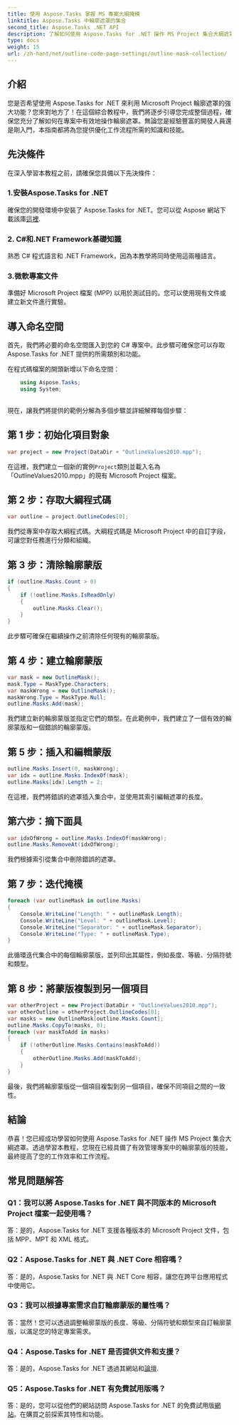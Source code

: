 ```yaml
---
title: 使用 Aspose.Tasks 掌握 MS 專案大綱掩模
linktitle: Aspose.Tasks 中輪廓遮罩的集合
second_title: Aspose.Tasks .NET API
description: 了解如何使用 Aspose.Tasks for .NET 操作 MS Project 集合大綱遮罩。透過這個綜合教程提高工作效率。
type: docs
weight: 15
url: /zh-hant/net/outline-code-page-settings/outline-mask-collection/
---
```

## 介紹
您是否希望使用 Aspose.Tasks for .NET 來利用 Microsoft Project 輪廓遮罩的強大功能？您來對地方了！在這個綜合教程中，我們將逐步引導您完成整個過程，確保您充分了解如何在專案中有效地操作輪廓遮罩。無論您是經驗豐富的開發人員還是剛入門，本指南都將為您提供優化工作流程所需的知識和技能。
## 先決條件
在深入學習本教程之前，請確保您具備以下先決條件：
### 1.安裝Aspose.Tasks for .NET
確保您的開發環境中安裝了 Aspose.Tasks for .NET。您可以從 Aspose 網站下載該庫[這裡](https://releases.aspose.com/tasks/net/).
### 2. C#和.NET Framework基礎知識
熟悉 C# 程式語言和 .NET Framework，因為本教學將同時使用這兩種語言。
### 3.微軟專案文件
準備好 Microsoft Project 檔案 (MPP) 以用於測試目的。您可以使用現有文件或建立新文件進行實驗。
## 導入命名空間
首先，我們將必要的命名空間匯入到您的 C# 專案中。此步驟可確保您可以存取 Aspose.Tasks for .NET 提供的所需類別和功能。

在程式碼檔案的開頭新增以下命名空間：
```csharp
    using Aspose.Tasks;
    using System;
    
```
現在，讓我們將提供的範例分解為多個步驟並詳細解釋每個步驟：
## 第 1 步：初始化項目對象
```csharp
var project = new Project(DataDir + "OutlineValues2010.mpp");
```
在這裡，我們建立一個新的實例`Project`類別並載入名為「OutlineValues2010.mpp」的現有 Microsoft Project 檔案。
## 第 2 步：存取大綱程式碼
```csharp
var outline = project.OutlineCodes[0];
```
我們從專案中存取大綱程式碼。大綱程式碼是 Microsoft Project 中的自訂字段，可讓您對任務進行分類和組織。
## 第 3 步：清除輪廓蒙版
```csharp
if (outline.Masks.Count > 0)
{
    if (!outline.Masks.IsReadOnly)
    {
        outline.Masks.Clear();
    }
}
```
此步驟可確保在繼續操作之前清除任何現有的輪廓蒙版。
## 第 4 步：建立輪廓蒙版
```csharp
var mask = new OutlineMask();
mask.Type = MaskType.Characters;
var maskWrong = new OutlineMask();
maskWrong.Type = MaskType.Null;
outline.Masks.Add(mask);
```
我們建立新的輪廓蒙版並指定它們的類型。在此範例中，我們建立了一個有效的輪廓蒙版和一個錯誤的輪廓蒙版。
## 第 5 步：插入和編輯蒙版
```csharp
outline.Masks.Insert(0, maskWrong);
var idx = outline.Masks.IndexOf(mask);
outline.Masks[idx].Length = 2;
```
在這裡，我們將錯誤的遮罩插入集合中，並使用其索引編輯遮罩的長度。
## 第六步：摘下面具
```csharp
var idxOfWrong = outline.Masks.IndexOf(maskWrong);
outline.Masks.RemoveAt(idxOfWrong);
```
我們根據索引從集合中刪除錯誤的遮罩。
## 第 7 步：迭代掩模
```csharp
foreach (var outlineMask in outline.Masks)
{
    Console.WriteLine("Length: " + outlineMask.Length);
    Console.WriteLine("Level: " + outlineMask.Level);
    Console.WriteLine("Separator: " + outlineMask.Separator);
    Console.WriteLine("Type: " + outlineMask.Type);
}
```
此循環迭代集合中的每個輪廓蒙版，並列印出其屬性，例如長度、等級、分隔符號和類型。
## 第 8 步：將蒙版複製到另一個項目
```csharp
var otherProject = new Project(DataDir + "OutlineValues2010.mpp");
var otherOutline = otherProject.OutlineCodes[0];
var masks = new OutlineMask[outline.Masks.Count];
outline.Masks.CopyTo(masks, 0);
foreach (var maskToAdd in masks)
{
    if (!otherOutline.Masks.Contains(maskToAdd))
    {
        otherOutline.Masks.Add(maskToAdd);
    }
}
```
最後，我們將輪廓蒙版從一個項目複製到另一個項目，確保不同項目之間的一致性。
## 結論
恭喜！您已經成功學習如何使用 Aspose.Tasks for .NET 操作 MS Project 集合大綱遮罩。透過學習本教程，您現在已經具備了有效管理專案中的輪廓蒙版的技能，最終提高了您的工作效率和工作流程。
## 常見問題解答
### Q1：我可以將 Aspose.Tasks for .NET 與不同版本的 Microsoft Project 檔案一起使用嗎？
答：是的，Aspose.Tasks for .NET 支援各種版本的 Microsoft Project 文件，包括 MPP、MPT 和 XML 格式。
### Q2：Aspose.Tasks for .NET 與 .NET Core 相容嗎？
答：是的，Aspose.Tasks for .NET 與 .NET Core 相容，讓您在跨平台應用程式中使用它。
### Q3：我可以根據專案需求自訂輪廓蒙版的屬性嗎？
答：當然！您可以透過調整輪廓蒙版的長度、等級、分隔符號和類型來自訂輪廓蒙版，以滿足您的特定專案需求。
### Q4：Aspose.Tasks for .NET 是否提供文件和支援？
答：是的，Aspose.Tasks for .NET 透過其網站和[論壇](https://forum.aspose.com/c/tasks/15).
### Q5：Aspose.Tasks for .NET 有免費試用版嗎？
答：是的，您可以從他們的網站訪問 Aspose.Tasks for .NET 的免費試用版[網站](https://releases.aspose.com/tasks/net/)。在購買之前探索其特性和功能。